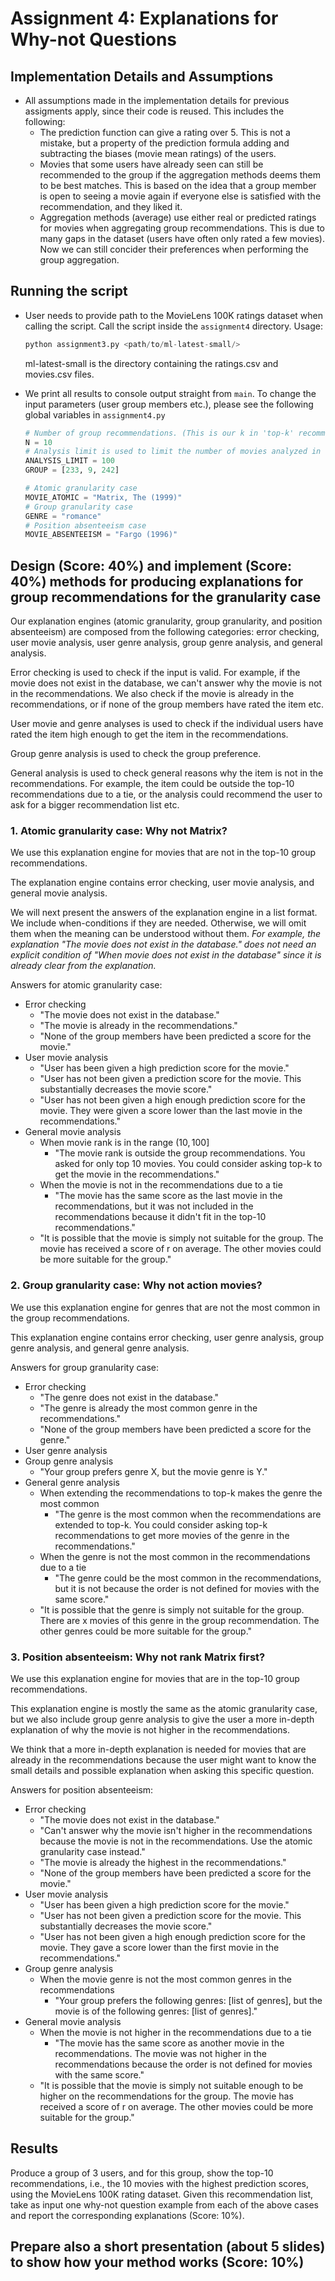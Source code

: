 # Assignment 4: Explanations for Why-not Questions

## Implementation Details and Assumptions

- All assumptions made in the implementation details for previous assigments apply, since their code is reused. This includes the following:
  - The prediction function can give a rating over 5. This is not a mistake, but a property of the prediction formula adding and subtracting the biases (movie mean ratings) of the users.
  - Movies that some users have already seen can still be recommended to the group if the aggregation methods deems them to be best matches. This is based on the idea that a group member is open to seeing a movie again if everyone else is satisfied with the recommendation, and they liked it.
  - Aggregation methods (average) use either real or predicted ratings for movies when aggregating group recommendations. This is due to many gaps in the dataset (users have often only rated a few movies). Now we can still concider their preferences when performing the group aggregation.

## Running the script

- User needs to provide path to the MovieLens 100K ratings dataset when calling the script. Call the script inside the `assignment4` directory. Usage:

  ```python
  python assignment3.py <path/to/ml-latest-small/>
  ```

  ml-latest-small is the directory containing the ratings.csv and movies.csv files.

- We print all results to console output straight from `main`. To change the input parameters (user group members etc.), please see the following global variables in `assignment4.py`

  ```python
  # Number of group recommendations. (This is our k in 'top-k' recommendations.)
  N = 10
  # Analysis limit is used to limit the number of movies analyzed in the explanations
  ANALYSIS_LIMIT = 100
  GROUP = [233, 9, 242]

  # Atomic granularity case
  MOVIE_ATOMIC = "Matrix, The (1999)"
  # Group granularity case
  GENRE = "romance"
  # Position absenteeism case
  MOVIE_ABSENTEEISM = "Fargo (1996)"
  ```

## Design (Score: 40%) and implement (Score: 40%) methods for producing explanations for group recommendations for the granularity case

Our explanation engines (atomic granularity, group granularity, and position absenteeism) are composed from the following categories: error checking, user movie analysis, user genre analysis, group genre analysis, and general analysis.

Error checking is used to check if the input is valid. For example, if the movie does not exist in the database, we can't answer why the movie is not in the recommendations. We also check if the movie is already in the recommendations, or if none of the group members have rated the item etc.

User movie and genre analyses is used to check if the individual users have rated the item high enough to get the item in the recommendations.

Group genre analysis is used to check the group preference.

General analysis is used to check general reasons why the item is not in the recommendations. For example, the item could be outside the top-10 recommendations due to a tie, or the analysis could recommend the user to ask for a bigger recommendation list etc.

### 1. Atomic granularity case: Why not Matrix?

We use this explanation engine for movies that are not in the top-10 group recommendations.

The explanation engine contains error checking, user movie analysis, and general movie analysis.

We will next present the answers of the explanation engine in a list format. We include when-conditions if they are needed. Otherwise, we will omit them when the meaning can be understood without them. *For example, the explanation "The movie does not exist in the database." does not need an explicit condition of "When movie does not exist in the database" since it is already clear from the explanation.*

Answers for atomic granularity case:

- Error checking
  - "The movie does not exist in the database."
  - "The movie is already in the recommendations."
  - "None of the group members have been predicted a score for the movie."
- User movie analysis
  - "User has been given a high prediction score for the movie."
  - "User has not been given a prediction score for the movie. This substantially decreases the movie score."
  - "User has not been given a high enough prediction score for the movie. They were given a score lower than the last movie in the recommendations."
- General movie analysis
  - When movie rank is in the range $(10,100]$
    - "The movie rank is outside the group recommendations. You asked for only top 10 movies. You could consider asking top-k to get the movie in the recommendations."
  - When the movie is not in the recommendations due to a tie
    - "The movie has the same score as the last movie in the recommendations, but it was not included in the recommendations because it didn't fit in the top-10 recommendations."
  - "It is possible that the movie is simply not suitable for the group. The movie has received a score of r on average. The other movies could be more suitable for the group."

### 2. Group granularity case: Why not action movies?

We use this explanation engine for genres that are not the most common in the group recommendations.

This explanation engine contains error checking, user genre analysis, group genre analysis, and general genre analysis.

Answers for group granularity case:

- Error checking
  - "The genre does not exist in the database."
  - "The genre is already the most common genre in the recommendations."
  - "None of the group members have been predicted a score for the genre."
- User genre analysis
  <!-- - TODO: Sophie. Muista myös päivittää rating -> prediction score yms.
  - "User has given a high rating for movies of this genre, but they could have given an even higher rating to get more movies of the genre in the recommendations."
  - "User has not rated a movie of this genre."
  - "User X hasn't given a high enough rating for movies of this genre. They gave a rating of which is lower than the last movie in the recommendations." -->
- Group genre analysis
  - "Your group prefers genre X, but the movie genre is Y."
  <!-- TODO: Sophie. Jätetään tämä pois? Tän vois yhdistää yllä olevan rivin kanssa.
  - When the genre is the least common in the recommendations
    - "Your group dislikes the genre." -->
- General genre analysis
  - When extending the recommendations to top-k makes the genre the most common
    - "The genre is the most common when the recommendations are extended to top-k. You could consider asking top-k recommendations to get more movies of the genre in the recommendations."
  - When the genre is not the most common in the recommendations due to a tie
    - "The genre could be the most common in the recommendations, but it is not because the order is not defined for movies with the same score."
  - "It is possible that the genre is simply not suitable for the group. There are x movies of this genre in the group recommendation. The other genres could be more suitable for the group."

### 3. Position absenteeism: Why not rank Matrix first?

We use this explanation engine for movies that are in the top-10 group recommendations.

This explanation engine is mostly the same as the atomic granularity case, but we also include group genre analysis to give the user a more in-depth explanation of why the movie is not higher in the recommendations.

We think that a more in-depth explanation is needed for movies that are already in the recommendations because the user might want to know the small details and possible explanation when asking this specific question.

Answers for position absenteeism:

- Error checking
  - "The movie does not exist in the database."
  - "Can't answer why the movie isn't higher in the recommendations because the movie is not in the recommendations. Use the atomic granularity case instead."
  - "The movie is already the highest in the recommendations."
  - "None of the group members have been predicted a score for the movie."
- User movie analysis
  - "User has been given a high prediction score for the movie."
  - "User has not been given a prediction score for the movie. This substantially decreases the movie score."
  - "User has not been given a high enough prediction score for the movie. They gave a score lower than the first movie in the recommendations."
- Group genre analysis
  - When the movie genre is not the most common genres in the recommendations
    - "Your group prefers the following genres: [list of genres], but the movie is of the following genres: [list of genres]."
- General movie analysis
  - When the movie is not higher in the recommendations due to a tie
    - "The movie has the same score as another movie in the recommendations. The movie was not higher in the recommendations because the order is not defined for movies with the same score."
  - "It is possible that the movie is simply not suitable enough to be higher on the recommendations for the group. The movie has received a score of r on average. The other movies could be more suitable for the group."

## Results

Produce a group of 3 users, and for this group, show the top-10 recommendations, i.e.,
the 10 movies with the highest prediction scores, using the MovieLens 100K rating
dataset. Given this recommendation list, take as input one why-not question example
from each of the above cases and report the corresponding explanations (Score: 10%).

## Prepare also a short presentation (about 5 slides) to show how your method works (Score: 10%)
